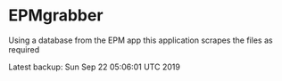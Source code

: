# EPMgrabber
Using a database from the EPM app this application scrapes the files as required


Latest backup: Sun Sep 22 05:06:01 UTC 2019
